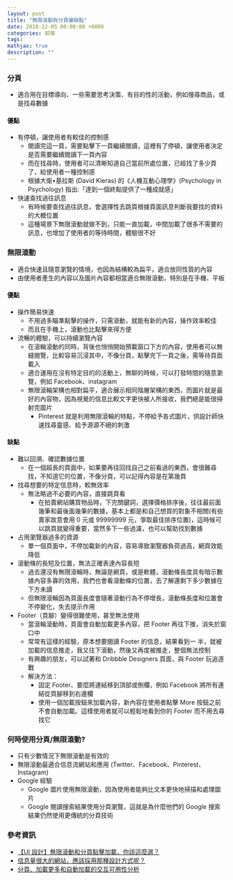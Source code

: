```yaml
---
layout: post
title: "無限滾動與分頁優缺點"
date: 2018-12-05 00:00:00 +0800
categories: 前端
tags:
mathjax: true
description: ""
---
```


### 分頁

- 適合用在目標導向、一些需要思考決策、有目的性的活動，例如搜尋商品，或是找尋數據

#### 優點

- 有停頓，讓使用者有較佳的控制感
  - 閱讀完這一頁，需要點擊下一頁繼續閱讀，這裡有了停頓，讓使用者決定是否需要繼續閱讀下一頁內容
  - 而在找尋時，使用者可以清晰知道自己當前所處位置，已經找了多少頁了，給使用者一種控制感
  - 根據大衛•基拉斯 (David Kieras) 的《人機互動心理學》(Psychology in Psychology) 指出:「達到一個終點提供了一種成就感」
- 快速查找過往訊息
  - 有時候要查找過往訊息，會選擇性去跳頁根據頁面訊息判斷我要找的資料的大概位置
  - 這種場景下無限滾動就做不到，只能一直加載，中間加載了很多不需要的訊息，也增加了使用者的等待時間，體驗很不好

### 無限滾動

- 適合快速且隨意瀏覽的情境，也因為結構較為扁平，適合放同性質的內容
- 由使用者產生的內容以及圖片內容都相當適合無限滾動，特別是在手機、平板

#### 優點

- 操作簡易快速
  - 不用過多瞄準點擊的操作，只需滾動，就能有新的內容，操作效率較佳
  - 而且在手機上，滾動也比點擊來得方便
- 流暢的體驗，可以持續瀏覽內容
  - 在滾輪滾動的同時，背後也悄悄開始預載窗口下方的內容，使用者可以無縫閱覽，比較容易沉浸其中，不像分頁，點擊完下一頁之後，需等待頁面載入
  - 適合運用在沒有特定目的的活動上，無聊的時候，可以打發時間的隨意瀏覽，例如 Facebook、instagram
  - 無限滾輪架構也相對扁平，適合展示相同階層架構的東西，而圖片就是最好的內容物，因為視覺的信息比較文字更快被人所接收，我們總是能很掃射完圖片
    - Pinterest 就是利用無限滾輪的特點，不停給予各式圖片，供設計師快速找尋靈感、給予源源不絕的刺激

#### 缺點

- 難以回溯、確認數據位置
  - 在一個超長的頁面中，如果要再往回找自己之前看過的東西，會很難尋找，不知道它的位置，不像分頁，可以記得內容是在第幾頁
- 找尋想要的特定信息時，較無效率
  - 無法略過不必要的內容，直接跳頁看
    - 在拍賣網站購買物品時，下完關鍵詞，選擇價格排序後，往往最前面幾筆和最後面幾筆的數據，基本上都是和自己想買的對象不相關(有些賣家故意會用 0 元或 99999999 元，爭取最佳排序位置)，這時候可以跳頁就變得重要，當然多下一些過濾，也可以幫助找到數據
- 占用瀏覽器過多的資源
  - 單一個頁面中，不停加載新的內容，容易導致瀏覽器負荷過高，網頁效能降低
- 滾動條的長短及位置，無法正確表達內容長短
  - 過去還沒有無限滾輪時，無論是網頁，或是軟體，滾動條長度具有暗示數據內容多寡的效用，我們也會看滾動條的位置，去了解還剩下多少數據在下方未讀
  - 但無限滾輪因為頁面長度會隨著滾動行為不停增長，滾動條長度和位置會不停變化，失去提示作用
- Footer（頁腳）變得很難使用，甚至無法使用
  - 當滾輪滾動時，頁面會自動加載更多內容，把 Footer 再往下推，消失於窗口中
  - 常常有這樣的經驗，原本想要閱讀 Footer 的信息，結果看到一 半，就被加載的信息推走，我又往下滾動，然後又再度被推走，整個無法控制
  - 有興趣的朋友，可以試著和 Dribbble Designers 頁面，與 Footer 玩追逐戰
  - 解決方法：
    - 固定 Footer、要麼將連結移到頂部或側欄，例如 Facebook 將所有連結從頁腳移到右邊欄
    - 使用一個加載按鈕來加載內容，新內容在使用者點擊 More 按鈕之前不會自動加載。這樣使用者就可以輕鬆地看到你的 Footer 而不用去尋找它

### 何時使用分頁/無限滾動?

- 只有少數情況下無限滾動是有效的
- 無限滾動最適合信息流網站和應用 (Twitter、Facebook、Pinterest、Instagram)
- Google 經驗
  - Google 圖片使用無限滾動，因為使用者能夠比文本更快地掃描和處理圖片
  - Google 閱讀搜索結果使用分頁瀏覽，這就是為什麼他們的 Google 搜索結果仍然使用更傳統的分頁技術

### 參考資訊

- [【UI 設計】無限滾動和分頁點擊加載，你該這麼選？](https://kknews.cc/design/6lezy3p.html)
- [信息量很大的網站，應該採用那種設計方式呢？](https://kknews.cc/tech/yppmkj.html)
- [分頁、加載更多和自動加載的交互可用性分析](https://hk.saowen.com/a/94f19da3e895839985dcc84460b8e433265be43b413fe3982c307868719ca37e)
